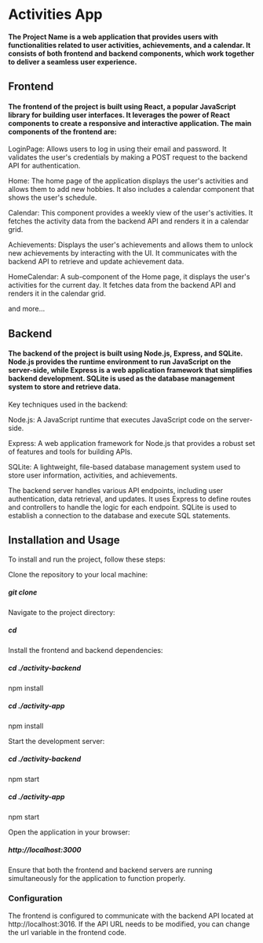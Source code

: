 # Activities App
#### The Project Name is a web application that provides users with functionalities related to user activities, achievements, and a calendar. It consists of both frontend and backend components, which work together to deliver a seamless user experience.

## Frontend
#### The frontend of the project is built using React, a popular JavaScript library for building user interfaces. It leverages the power of React components to create a responsive and interactive application. The main components of the frontend are:

LoginPage: Allows users to log in using their email and password. It validates the user's credentials by making a POST request to the backend API for authentication.

Home: The home page of the application displays the user's activities and allows them to add new hobbies. It also includes a calendar component that shows the user's schedule.

Calendar: This component provides a weekly view of the user's activities. It fetches the activity data from the backend API and renders it in a calendar grid.

Achievements: Displays the user's achievements and allows them to unlock new achievements by interacting with the UI. It communicates with the backend API to retrieve and update achievement data.

HomeCalendar: A sub-component of the Home page, it displays the user's activities for the current day. It fetches data from the backend API and renders it in the calendar grid.

and more...

## Backend
#### The backend of the project is built using Node.js, Express, and SQLite. Node.js provides the runtime environment to run JavaScript on the server-side, while Express is a web application framework that simplifies backend development. SQLite is used as the database management system to store and retrieve data.

Key techniques used in the backend:

Node.js: A JavaScript runtime that executes JavaScript code on the server-side.

Express: A web application framework for Node.js that provides a robust set of features and tools for building APIs.

SQLite: A lightweight, file-based database management system used to store user information, activities, and achievements.

The backend server handles various API endpoints, including user authentication, data retrieval, and updates. It uses Express to define routes and controllers to handle the logic for each endpoint. SQLite is used to establish a connection to the database and execute SQL statements.

## Installation and Usage
To install and run the project, follow these steps:

Clone the repository to your local machine:

##### git clone <repository-url>

Navigate to the project directory:

##### cd <project-directory>

Install the frontend and backend dependencies:

##### cd ./activity-backend
npm install
##### cd ./activity-app
npm install

Start the development server:

##### cd ./activity-backend
npm start
##### cd ./activity-app
npm start

Open the application in your browser:

##### http://localhost:3000

Ensure that both the frontend and backend servers are running simultaneously for the application to function properly.

### Configuration
The frontend is configured to communicate with the backend API located at http://localhost:3016. If the API URL needs to be modified, you can change the url variable in the frontend code.


